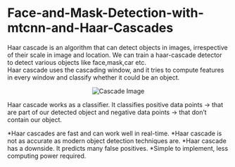 # Face-and-Mask-Detection-with-mtcnn-and-Haar-Cascades
Haar cascade is an algorithm that can detect objects in images, irrespective of their scale in image and location.  We can train a haar-cascade detector to detect various objects like face,mask,car etc.  
Haar cascade uses the cascading window, and it tries to compute features in every window and classify whether it could be an object.


<p align="center">
  <img src="Cascades.pngCascades.png" alt="Cascade Image "/>
</p>

Haar cascade works as a classifier. It classifies positive data points → that are part of our detected object and negative data points → that don’t contain our object.

*Haar cascades are fast and can work well in real-time.
*Haar cascade is not as accurate as modern object detection techniques are.
*Haar cascade has a downside. It predicts many false positives.
*Simple to implement, less computing power required.

